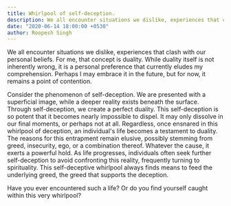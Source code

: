 ```yaml
---
title: Whirlpool of self-deception.
description: We all encounter situations we dislike, experiences that clash with our personal beliefs. For me, that concept is duality. While duality itself is not inherently wrong, it is a personal preference that currently eludes my comprehension. Perhaps I may embrace it in the future, but for now, it remains a point of contention.
date: "2020-06-14 18:00:00 +0530"
author: Roopesh Singh
---
```

We all encounter situations we dislike, experiences that clash with our personal beliefs. For me, that concept is duality. While duality itself is not inherently wrong, it is a personal preference that currently eludes my comprehension. Perhaps I may embrace it in the future, but for now, it remains a point of contention.

Consider the phenomenon of self-deception. We are presented with a superficial image, while a deeper reality exists beneath the surface. Through self-deception, we create a perfect duality. This self-deception is so potent that it becomes nearly impossible to dispel. It may only dissolve in our final moments, or perhaps not at all. Regardless, once ensnared in this whirlpool of deception, an individual's life becomes a testament to duality. The reasons for this entrapment remain elusive, possibly stemming from greed, insecurity, ego, or a combination thereof. Whatever the cause, it exerts a powerful hold. As life progresses, individuals often seek further self-deception to avoid confronting this reality, frequently turning to spirituality. This self-deceptive whirlpool always finds means to feed the underlying greed, the greed that supports the deception.

Have you ever encountered such a life? Or do you find yourself caught within this very whirlpool?